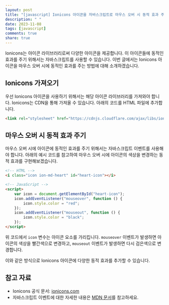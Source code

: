 ```yaml
---
layout: post
title: "[javascript] Ionicons 아이콘을 자바스크립트로 마우스 오버 시 동적 효과 주기"
description: " "
date: 2023-11-08
tags: [javascript]
comments: true
share: true
---
```


Ionicons는 아이콘 라이브러리로써 다양한 아이콘을 제공합니다. 이 아이콘들에 동적인 효과를 주기 위해서는 자바스크립트를 사용할 수 있습니다. 이번 글에서는 Ionicons 아이콘을 마우스 오버 시에 동적인 효과를 주는 방법에 대해 소개하겠습니다.

## Ionicons 가져오기

우선 Ionicons 아이콘을 사용하기 위해서는 해당 아이콘 라이브러리를 가져와야 합니다. Ionicons는 CDN을 통해 가져올 수 있습니다. 아래의 코드를 HTML 파일에 추가합니다.

```html
<link rel="stylesheet" href="https://cdnjs.cloudflare.com/ajax/libs/ionicons/5.4.0/css/ionicons.min.css" />
```

## 마우스 오버 시 동적 효과 주기

마우스 오버 시에 아이콘에 동적인 효과를 주기 위해서는 자바스크립트 이벤트를 사용해야 합니다. 아래의 예시 코드를 참고하여 마우스 오버 시에 아이콘의 색상을 변경하는 동적 효과를 구현해보겠습니다.

```html
<!-- HTML -->
<i class="icon ion-md-heart" id="heart-icon"></i>

<!-- JavaScript -->
<script>
    var icon = document.getElementById("heart-icon");
    icon.addEventListener("mouseover", function () {
        icon.style.color = "red";
    });
    icon.addEventListener("mouseout", function () {
        icon.style.color = "black";
    });
</script>
```

위 코드에서 `icon` 변수는 아이콘 요소를 가리킵니다. `mouseover` 이벤트가 발생하면 아이콘의 색상을 빨간색으로 변경하고, `mouseout` 이벤트가 발생하면 다시 검은색으로 변경합니다.

이와 같은 방식으로 Ionicons 아이콘에 다양한 동적 효과를 추가할 수 있습니다.

## 참고 자료

- Ionicons 공식 문서: [ionicons.com](https://ionicons.com/)
- 자바스크립트 이벤트에 대한 자세한 내용은 [MDN 문서](https://developer.mozilla.org/ko/docs/Web/API/Event)를 참고하세요.